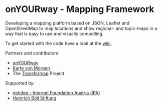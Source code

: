 onYOURway - Mapping Framework
=============================

Developing a mapping platform based on JSON, Leaflet and OpenStreetMap to map locations and show regional- and topic-maps in a way that is easy to use and visually compelling.

To get started with the code have a look at the [wiki](https://github.com/art-ist/onYOURway/wiki).

Partners and contributors:
- [onYOURway](http://onYOURway) 
- [Karte von Morgen](http://kartevonmorgen.org)
- The [Transformap](http://blog.allmende.io) Project

Supported by:
- [netidee - Internet Foundation Austria (IPA)](https://www.netidee.at)
- [Heinrich Böll Stiftung](http://www.boell.de)
